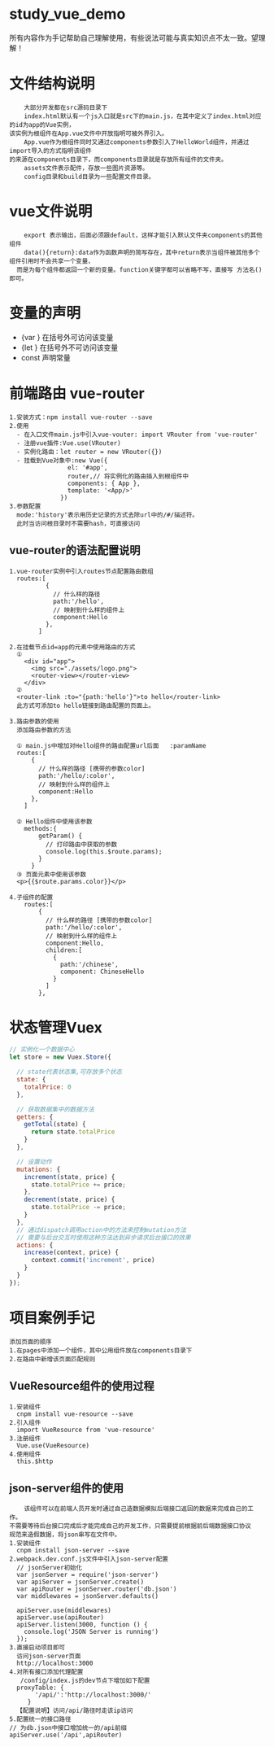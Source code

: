 # study_vue_demo

所有内容作为手记帮助自己理解使用，有些说法可能与真实知识点不太一致。望理解！

# 文件结构说明
        大部分开发都在src源码目录下
        index.html默认有一个js入口就是src下的main.js，在其中定义了index.html对应的id为app的Vue实例，
    该实例为根组件在App.vue文件中开放指明可被外界引入。
        App.vue作为根组件同时又通过components参数引入了HelloWorld组件，并通过import导入的方式指明该组件
    的来源在components目录下，而components目录就是存放所有组件的文件夹。
        assets文件表示配件，存放一些图片资源等。
        config目录和build目录为一些配置文件目录。
        
# vue文件说明
        export 表示输出，后面必须跟default，这样才能引入默认文件夹components的其他组件
        data(){return}:data作为函数声明的简写存在，其中return表示当组件被其他多个组件引用时不会共享一个变量，
      而是为每个组件都返回一个新的变量。function关键字都可以省略不写，直接写 方法名() 即可。
        
# 变量的声明
  - {var  }  在括号外可访问该变量
  - {let  }  在括号外不可访问该变量
  - const    声明常量

# 前端路由 vue-router
    1.安装方式：npm install vue-router --save
    2.使用
      - 在入口文件main.js中引入vue-vouter: import VRouter from 'vue-router'
      - 注册vue插件:Vue.use(VRouter)
      - 实例化路由：let router = new VRouter({})
      - 挂载到Vue对象中:new Vue({
                    el: '#app',
                    router,// 将实例化的路由插入到根组件中
                    components: { App },
                    template: '<App/>'
                  })
    3.参数配置
      mode:'history'表示用历史记录的方式去除url中的/#/描述符。
      此时当访问根目录时不需要hash，可直接访问
                  
## vue-router的语法配置说明
    1.vue-router实例中引入routes节点配置路由数组
      routes:[
              {
                // 什么样的路径
                path:'/hello',
                // 映射到什么样的组件上
                component:Hello
              },
            ]
            
    2.在挂载节点id=app的元素中使用路由的方式
      ①
        <div id="app">
          <img src="./assets/logo.png">
          <router-view></router-view>
        </div>
      ②
      <router-link :to="{path:'hello'}">to hello</router-link>
      此方式可添加to hello链接到路由配置的页面上。
      
    3.路由参数的使用
      添加路由参数的方法
      
      ① main.js中增加对Hello组件的路由配置url后面   :paramName
      routes:[
          {
            // 什么样的路径 [携带的参数color]
            path:'/hello/:color',
            // 映射到什么样的组件上
            component:Hello
          },
        ]
        
      ② Hello组件中使用该参数
        methods:{
            getParam() {
              // 打印路由中获取的参数
              console.log(this.$route.params);
            }
          }
      ③ 页面元素中使用该参数
      <p>{{$route.params.color}}</p>
    
    4.子组件的配置
        routes:[
            {
              // 什么样的路径 [携带的参数color]
              path:'/hello/:color',
              // 映射到什么样的组件上
              component:Hello,
              children:[
                {
                  path:'/chinese',
                  component: ChineseHello
                }
              ]
            },

# 状态管理Vuex
```js
// 实例化一个数据中心
let store = new Vuex.Store({

  // state代表状态集,可存放多个状态
  state: {
    totalPrice: 0
  },

  // 获取数据集中的数据方法
  getters: {
    getTotal(state) {
      return state.totalPrice
    }
  },

  // 设置动作
  mutations: {
    increment(state, price) {
      state.totalPrice += price;
    },
    decrement(state, price) {
      state.totalPrice -= price;
    }
  },
  // 通过dispatch调用action中的方法来控制mutation方法
  // 需要与后台交互时使用这种方法达到异步请求后台接口的效果
  actions: {
    increase(context, price) {
      context.commit('increment', price)
    }
  }
});
```

# 项目案例手记
    添加页面的顺序
    1.在pages中添加一个组件，其中公用组件放在components目录下
    2.在路由中新增该页面匹配规则

## VueResource组件的使用过程
    1.安装组件
      cnpm install vue-resource --save
    2.引入组件   
      import VueResource from 'vue-resource'
    3.注册组件
      Vue.use(VueResource)
    4.使用组件
      this.$http

## json-server组件的使用
        该组件可以在前端人员开发时通过自己造数据模拟后端接口返回的数据来完成自己的工作。
    不需要等待后台接口完成后才能完成自己的开发工作，只需要提前根据前后端数据接口协议
    规范来造假数据，将json串写在文件中。
    1.安装组件
      cnpm install json-server --save
    2.webpack.dev.conf.js文件中引入json-server配置
      // jsonServer初始化
      var jsonServer = require('json-server')
      var apiServer = jsonServer.create()
      var apiRouter = jsonServer.router('db.json')
      var middlewares = jsonServer.defaults()
      
      apiServer.use(middlewares)
      apiServer.use(apiRouter)
      apiServer.listen(3000, function () {
        console.log('JSON Server is running')
      });
    3.直接启动项目即可
      访问json-server页面
      http://localhost:3000
    4.对所有接口添加代理配置
       /config/index.js的dev节点下增加如下配置
      proxyTable: {
           '/api/':'http://localhost:3000/'
         }
      【配置说明】访问/api/路径时走该ip访问
    5.配置统一的接口路径
    // 为db.json中接口增加统一的/api前缀
    apiServer.use('/api',apiRouter)
